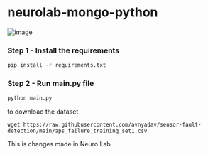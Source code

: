 # neurolab-mongo-python

![image](https://user-images.githubusercontent.com/57321948/196933065-4b16c235-f3b9-4391-9cfe-4affcec87c35.png)

### Step 1 - Install the requirements

```bash
pip install -r requirements.txt
```

### Step 2 - Run main.py file

```bash
python main.py
```

to download the dataset 

```
wget https://raw.githubusercontent.com/avnyadav/sensor-fault-detection/main/aps_failure_training_set1.csv
```

This is changes made in Neuro Lab

